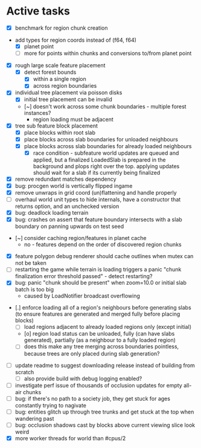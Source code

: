# Active tasks

* [X] benchmark for region chunk creation
* add types for region coords instead of (f64, f64)
	* [X] planet point
	* [ ] more for points within chunks and conversions to/from planet point
* [X] rough large scale feature placement
	* [X] detect forest bounds
		* [X] within a single region
		* [X] across region boundaries
* [X] individual tree placement via poisson disks
	* [X] initial tree placement can be invalid
	* [~] doesn't work across some chunk boundaries - multiple forest instances?
		* region loading must be adjacent
* [X] tree sub feature block placement
	* [X] place blocks within root slab
	* [X] place blocks across slab boundaries for unloaded neighbours
	* [X] place blocks across slab boundaries for already loaded neighbours
		* [X] race condition - subfeature world updates are queued and applied, but a finalized LoadedSlab is prepared in the background and plops right over the top. applying updates should wait for a slab if its currently being finalized
* [X] remove redundant matches dependency
* [X] bug: procgen world is vertically flipped ingame
* [X] remove unwraps in grid coord (un)flattening and handle properly
* [ ] overhaul world unit types to hide internals, have a constructor that returns option, and an unchecked version
* [X] bug: deadlock loading terrain
* [X] bug: crashes on assert that feature boundary intersects with a slab boundary on panning upwards on test seed
* [~] consider caching region/features in planet cache
	* no - features depend on the order of discovered region chunks
* [X] feature polygon debug renderer should cache outlines when mutex can not be taken
* [ ] restarting the game while terrain is loading triggers a panic "chunk finalization error threshold passed" - detect restarting?
* [X] bug: panic "chunk should be present" when zoom=10.0 or initial slab batch is too big
	* caused by LoadNotifier broadcast overflowing
* [.] enforce loading all of a region's neighbours before generating slabs (to ensure features are generated and merged fully before placing blocks)
	* [ ] load regions adjacent to already loaded regions only (except initial)
	* [o] region load status can be unloaded, fully (can have slabs generated), partially (as a neighbour to a fully loaded region)
	* [ ] does this make any tree merging across boundaries pointless, because trees are only placed during slab generation?
* [ ] update readme to suggest downloading release instead of building from scratch
	* [ ] also provide build with debug logging enabled?
* [ ] investigate perf issue of thousands of occlusion updates for empty all-air chunks
* [ ] bug: if there's no path to a society job, they get stuck for ages constantly trying to nagivate
* [ ] bug: entities glitch up through tree trunks and get stuck at the top when wandering past
* [ ] bug: occlusion shadows cast by blocks above current viewing slice look weird
* [X] more worker threads for world than #cpus/2
